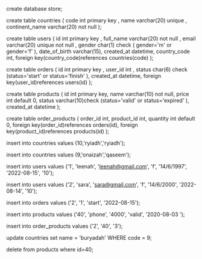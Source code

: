 create database store;

create table countries (
 code int primary key ,
name varchar(20) unique ,
 continent_name varchar(20) not null 
);

create table users (
 id int primary key ,
 full_name varchar(20) not null ,
 email varchar(20) unique not null ,
 gender char(1) check ( gender='m' or gender='f' ),
 date_of_birth varchar(15),
 created_at datetime,
 country_code int,
foreign key(country_code)references countries(code)
);

create table orders (
 id int primary key ,
 user_id int  ,
 status char(6) check (status='start' or status='finish' ),
 created_at datetime,
 foreign key(user_id)references users(id)
);

create table products (
 id int primary key,
 name varchar(10) not null,
 price int default 0,
 status varchar(10)check (status='valid' or status='expired' ),
 created_at datetime
);

create table order_products (
 order_id int,
 product_id int,
 quantity int default 0,
 foreign key(order_id)references orders(id),
 foreign key(product_id)references products(id)
);

insert into countries values (10,'ryiadh','ryiadh');

insert into countries values (9,'onaizah','qaseem');

insert into users values ('1', 'leenah', 'leenah@gmail.com', 'f', '14/6/1997', '2022-08-15', '10');

insert into users values ('2', 'sara', 'sara@gmail.com', 'f', '14/6/2000', '2022-08-14', '10');

insert into orders values ('2', '1', 'start', '2022-08-15');

insert into products values ('40', 'phone', '4000', 'valid', '2020-08-03 ');

insert into order_products values ('2', '40', '3');

update countries set name = 'buryadah' WHERE code = 9;

delete from products where id=40;
